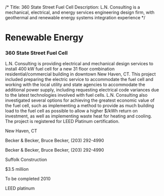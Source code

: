 /*
Title: 360 State Street Fuel Cell
Description: L.N. Consulting is a mechanical, electrical, and energy services engineering design firm, with geothermal and renewable energy systems integration experience
*/

# Renewable Energy

<div>
	<div class="row">
		<div class="col-md-6" >
			<div class="well" >
				<h3>360 State Street Fuel Cell</h3>
				<p>
  					 L.N. Consulting is providing electrical and mechanical design services to install 400 kW fuel cell for a new 31 floor combination residential/commercial building in downtown New Haven, CT.  This project included preparing the electric service to accommodate the fuel cell and working with the local utility and state agencies to accommodate the additional power supply, including requesting electrical code variances due to the latest technologies involved with fuel cells.  L.N. Consulting also investigated several options for achieving the greatest economic value of the fuel cell, such as implementing a method to provide as much building load to the fuel cell as possible to allow a higher $/kWh return on investment, as well as implementing waste heat for heating and cooling. The project is registered for LEED Platinum certification.
				</p>
				<p>New Haven, CT</p>
				<p>Becker & Becker, Bruce Becker, (203) 292-4990</p>
				<p>Becker & Becker, Bruce Becker, (203) 292-4990</p>
				<p>Suffolk Construction</p>
				<p>$3.5 million</p>
				<p>To be completed 2010</p>
				<p>LEED platinum</p>
			</div>
		</div>
		<div class="col-md-6" >
			<img class="img-responsive img-rounded" src="" >
		</div>
	</div>
</div>